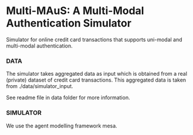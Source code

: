 # Multi-MAuS: A Multi-Modal Authentication Simulator

Simulator for online credit card transactions that supports 
uni-modal and multi-modal authentication.


### DATA

The simulator takes aggregated data as input which is obtained
from a real (private) dataset of credit card transactions.
This aggregated data is taken from ./data/simulator_input.

See readme file in data folder for more information.

### SIMULATOR

We use the agent modelling framework mesa.
